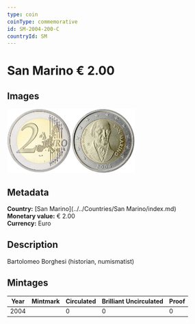 ```yaml
---
type: coin
coinType: commemorative
id: SM-2004-200-C
countryId: SM
---
```


# San Marino € 2.00

## Images

<img src="../../Images/common-2002-200.webp" height="150" alt="Front image"><img src="Images/SM-2004-200.webp" height="150" alt="Back image">

## Metadata

**Country:** [San Marino](../../Countries/San Marino/index.md)\
**Monetary value:** € 2.00\
**Currency:** Euro

## Description
Bartolomeo Borghesi (historian, numismatist)

## Mintages

| Year | Mintmark | Circulated | Brilliant Uncirculated | Proof |
| ---- | -------- | ---------- | ---------------------- | ----- |
| 2004 | | 0 | 0 | 0 |
